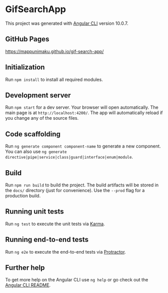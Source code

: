 # GifSearchApp

This project was generated with [Angular CLI](https://github.com/angular/angular-cli) version 10.0.7.

## GitHub Pages

https://mappunimaku.github.io/gif-search-app/

## Initialization

Run `npm install` to install all required modules.

## Development server

Run `npm start` for a dev server. Your browser will open automatically. The main page is at `http://localhost:4200/`. The app will automatically reload if you change any of the source files.

## Code scaffolding

Run `ng generate component component-name` to generate a new component. You can also use `ng generate directive|pipe|service|class|guard|interface|enum|module`.

## Build

Run `npm run build` to build the project. The build artifacts will be stored in the `docs/` directory (just for convenience). Use the `--prod` flag for a production build.

## Running unit tests

Run `ng test` to execute the unit tests via [Karma](https://karma-runner.github.io).

## Running end-to-end tests

Run `ng e2e` to execute the end-to-end tests via [Protractor](http://www.protractortest.org/).

## Further help

To get more help on the Angular CLI use `ng help` or go check out the [Angular CLI README](https://github.com/angular/angular-cli/blob/master/README.md).
